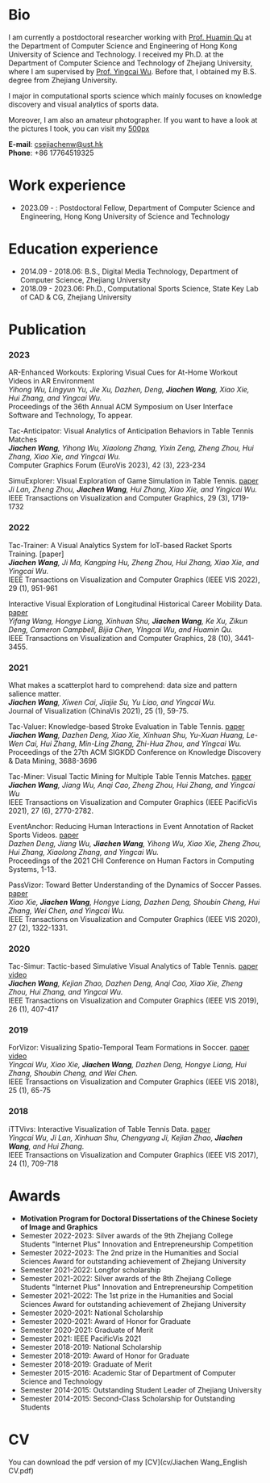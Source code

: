 # Bio
I am currently a postdoctoral researcher working with [Prof. Huamin Qu](http://huamin.org/) at the Department of Computer Science and Engineering of Hong Kong University of Science and Technology.
I received my Ph.D. at the Department of Computer Science and Technology of Zhejiang University, where I am supervised by [Prof. Yingcai Wu](http://www.ycwu.org/). Before that, I obtained my B.S. degree from Zhejiang University.

I major in computational sports science which mainly focuses on knowledge discovery and visual analytics of sports data.

Moreover, I am also an amateur photographer. If you want to have a look at the pictures I took, you can visit my [500px](https://500px.com/343725635)

**E-mail**: csejiachenw@ust.hk <br/>
**Phone**: +86 17764519325

# Work experience
* 2023.09 - : Postdoctoral Fellow, Department of Computer Science and Engineering, Hong Kong University of Science and Technology

# Education experience
* 2014.09 - 2018.06: B.S., Digital Media Technology, Department of Computer Science, Zhejiang University
* 2018.09 - 2023.06: Ph.D., Computational Sports Science, State Key Lab of CAD & CG, Zhejiang University


 
# Publication

### 2023
AR-Enhanced Workouts: Exploring Visual Cues for At-Home Workout Videos in AR Environment<br/>
*Yihong Wu, Lingyun Yu, Jie Xu, Dazhen, Deng, **Jiachen Wang**, Xiao Xie, Hui Zhang, and Yingcai Wu.* <br/>
Proceedings of the 36th Annual ACM Symposium on User Interface Software and Technology, To appear.

Tac-Anticipator: Visual Analytics of Anticipation Behaviors in Table Tennis Matches<br/>
***Jiachen Wang**, Yihong Wu, Xiaolong Zhang, Yixin Zeng, Zheng Zhou, Hui Zhang, Xiao Xie, and Yingcai Wu.* <br/>
Computer Graphics Forum (EuroVis 2023), 42 (3), 223-234

SimuExplorer: Visual Exploration of Game Simulation in Table Tennis. [paper](https://zjuidg.org/source/projects/SimuExplorer/SimuExplorer.pdf) <br/>
*Ji Lan, Zheng Zhou, **Jiachen Wang**, Hui Zhang, Xiao Xie, and Yingicai Wu.* <br/>
IEEE Transactions on Visualization and Computer Graphics, 29 (3), 1719-1732


### 2022
Tac-Trainer: A Visual Analytics System for IoT-based Racket Sports Training. [paper] <br/>
***Jiachen Wang**, Ji Ma, Kangping Hu, Zheng Zhou, Hui Zhang, Xiao Xie, and Yingcai Wu.* <br/>
IEEE Transactions on Visualization and Computer Graphics (IEEE VIS 2022), 29 (1), 951-961

Interactive Visual Exploration of Longitudinal Historical Career Mobility Data. [paper](https://zjuidg.org/source/projects/CareerLens/CareerLens.pdf) <br/>
*Yifang Wang, Hongye Liang, Xinhuan Shu, **Jiachen Wang**, Ke Xu, Zikun Deng, Cameron Campbell, Bijia Chen, YIngcai Wu, and Huamin Qu.* <br/>
IEEE Transactions on Visualization and Computer Graphics, 28 (10), 3441-3455.

### 2021
What makes a scatterplot hard to comprehend: data size and pattern salience matter. <br/>
***Jiachen Wang**, Xiwen Cai, Jiajie Su, Yu Liao, and Yingcai Wu.*<br/>
Journal of Visualization (ChinaVis 2021), 25 (1), 59-75.

Tac-Valuer: Knowledge-based Stroke Evaluation in Table Tennis. [paper](https://zjuidg.org/source/projects/tacValuer/tacValuer.pdf) <br/>
***Jiachen Wang**, Dazhen Deng, Xiao Xie, Xinhuan Shu, Yu-Xuan Huang, Le-Wen Cai, Hui Zhang, Min-Ling Zhang, Zhi-Hua Zhou, and Yingcai Wu.*<br/>
Proceedings of the 27th ACM SIGKDD Conference on Knowledge Discovery & Data Mining, 3688-3696 

Tac-Miner: Visual Tactic Mining for Multiple Table Tennis Matches. [paper](https://zjuidg.org/source/projects/TacMiner/tacminer.pdf) <br/>
***Jiachen Wang**, Jiang Wu, Anqi Cao, Zheng Zhou, Hui Zhang, and Yingcai Wu* <br/>
IEEE Transactions on Visualization and Computer Graphics (IEEE PacificVis 2021), 27 (6), 2770-2782.

EventAnchor: Reducing Human Interactions in Event Annotation of Racket Sports Videos. [paper](https://zjuidg.org/source/projects/eventanchor/eventanchor.pdf) <br/>
*Dazhen Deng, Jiang Wu, **Jiachen Wang**, Yihong Wu, Xiao Xie, Zheng Zhou, Hui Zhang, Xiaolong Zhang, and Yingcai Wu.* <br/>
Proceedings of the 2021 CHI Conference on Human Factors in Computing Systems, 1-13.

PassVizor: Toward Better Understanding of the Dynamics of Soccer Passes. [paper](https://zjuidg.org/source/projects/passvizor/passvizor.pdf) <br/>
*Xiao Xie, **Jiachen Wang**, Hongye Liang, Dazhen Deng, Shoubin Cheng, Hui Zhang, Wei Chen, and Yingcai Wu.* <br/>
IEEE Transactions on Visualization and Computer Graphics (IEEE VIS 2020), 27 (2), 1322-1331.


### 2020
Tac-Simur: Tactic-based Simulative Visual Analytics of Table Tennis. [paper](https://zjuidg.org/source/projects/tacSimur/Tac-Simur.pdf) [video](https://www.youtube.com/watch?v=_I6cne3Wd4U&feature=youtu.be) <br/>
***Jiachen Wang**, Kejian Zhao, Dazhen Deng, Anqi Cao, Xiao Xie, Zheng Zhou, Hui Zhang, and Yingcai Wu.*  <br/>
IEEE Transactions on Visualization and Computer Graphics (IEEE VIS 2019), 26 (1), 407-417

### 2019
ForVizor: Visualizing Spatio-Temporal Team Formations in Soccer. [paper](https://zjuidg.org/source/projects/forvizor/forvizor.pdf) [video](https://www.youtube.com/watch?v=03U7PESGkOQ) <br/>
*Yingcai Wu, Xiao Xie, **Jiachen Wang**, Dazhen Deng, Hongye Liang, Hui Zhang, Shoubin Cheng, and Wei Chen.*  <br/>
IEEE Transactions on Visualization and Computer Graphics (IEEE VIS 2018), 25 (1), 65-75

### 2018
iTTVivs: Interactive Visualization of Table Tennis Data. [paper](https://zjuidg.org/source/projects/iTTVis/iTTVis.pdf) <br/>
*Yingcai Wu, Ji Lan, Xinhuan Shu, Chengyang Ji, Kejian Zhao, **Jiachen Wang**, and Hui Zhang.*  <br/>
IEEE Transactions on Visualization and Computer Graphics (IEEE VIS 2017), 24 (1), 709-718


# Awards
* **Motivation Program for Doctoral Dissertations of the Chinese Society of Image and Graphics**
* Semester 2022-2023: Silver awards of the 9th Zhejiang College Students "Internet Plus" Innovation and Entrepreneurship Competition
* Semester 2022-2023: The 2nd prize in the Humanities and Social Sciences Award for outstanding achievement of Zhejiang University
* Semester 2021-2022: Longfor scholarship
* Semester 2021-2022: Silver awards of the 8th Zhejiang College Students "Internet Plus" Innovation and Entrepreneurship Competition
* Semester 2021-2022: The 1st prize in the Humanities and Social Sciences Award for outstanding achievement of Zhejiang University
* Semester 2020-2021: National Scholarship
* Semester 2020-2021: Award of Honor for Graduate
* Semester 2020-2021: Graduate of Merit
* Semester 2021: IEEE PacificVis 2021
* Semester 2018-2019: National Scholarship
* Semester 2018-2019: Award of Honor for Graduate
* Semester 2018-2019: Graduate of Merit
* Semester 2015-2016: Academic Star of Department of Computer Science and Technology
* Semester 2014-2015: Outstanding Student Leader of Zhejiang University
* Semester 2014-2015: Second-Class Scholarship for Outstanding Students


# CV
You can download the pdf version of my [CV](cv/Jiachen Wang_English CV.pdf)

<!-- ## Welcome to GitHub Pages

You can use the [editor on GitHub](https://github.com/VisWang/VisWang.github.io/edit/main/index.md) to maintain and preview the content for your website in Markdown files.

Whenever you commit to this repository, GitHub Pages will run [Jekyll](https://jekyllrb.com/) to rebuild the pages in your site, from the content in your Markdown files. -->

<!-- ### Markdown

Markdown is a lightweight and easy-to-use syntax for styling your writing. It includes conventions for

```markdown
Syntax highlighted code block

# Header 1
## Header 2
### Header 3

- Bulleted
- List

1. Numbered
2. List

**Bold** and _Italic_ and `Code` text

[Link](url) and ![Image](src)
```

For more details see [Basic writing and formatting syntax](https://docs.github.com/en/github/writing-on-github/getting-started-with-writing-and-formatting-on-github/basic-writing-and-formatting-syntax).

### Jekyll Themes

Your Pages site will use the layout and styles from the Jekyll theme you have selected in your [repository settings](https://github.com/VisWang/VisWang.github.io/settings/pages). The name of this theme is saved in the Jekyll `_config.yml` configuration file.

### Support or Contact

Having trouble with Pages? Check out our [documentation](https://docs.github.com/categories/github-pages-basics/) or [contact support](https://support.github.com/contact) and we’ll help you sort it out. -->
